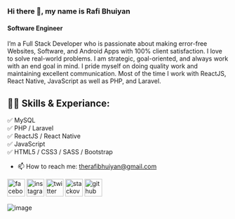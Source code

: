 ### Hi there 👋, my name is Rafi Bhuiyan
#### Software Engineer
I’m a Full Stack Developer who is passionate about making error-free Websites, Software, and Android Apps with 100% client satisfaction. I love to solve real-world problems. I am strategic, goal-oriented, and always work with an end goal in mind. I pride myself on doing quality work and maintaining excellent communication. Most of the time I work with ReactJS, React Native, JavaScript as well as PHP, and Laravel.

## 👨‍💻 Skills & Experiance: 
✅ MySQL <br>
✅ PHP / Laravel <br>
✅ ReactJS / React Native <br>
✅ JavaScript <br>
✅ HTML5 / CSS3 / SASS / Bootstrap <br>

- 📫 How to reach me: therafibhuiyan@gmail.com 


[<img src='https://cdn.jsdelivr.net/npm/simple-icons@3.0.1/icons/facebook.svg' alt='facebook' height='40'>](https://www.facebook.com/therafibhuiyan/) [<img src='https://cdn.jsdelivr.net/npm/simple-icons@3.0.1/icons/instagram.svg' alt='instagram' height='40'>](https://www.instagram.com/_rafibhuiyan/) [<img src='https://cdn.jsdelivr.net/npm/simple-icons@3.0.1/icons/twitter.svg' alt='twitter' height='40'>](https://twitter.com/_RafiBhuiyan) [<img src='https://cdn.jsdelivr.net/npm/simple-icons@3.0.1/icons/stackoverflow.svg' alt='stackoverflow' height='40'>](https://stackoverflow.com/users/user:17139398) [<img src='https://cdn.jsdelivr.net/npm/simple-icons@3.0.1/icons/github.svg' alt='github' height='40'>](https://github.com/Mr-Bhuiyan)
  

![image](https://github-readme-stats.vercel.app/api/top-langs/?username=Mr-Bhuiyan&layout=compact&langs_count=8&hide_border=true&title_color=000000&icon_color=000000&text_color=000000&bg_color=ffffff)

